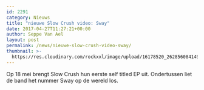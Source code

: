 ```yaml
---
id: 2291
category: Nieuws
title: "nieuwe Slow Crush video: Sway"
date: 2017-04-27T11:27:21+00:00
author: Seppe Van Ael
layout: post
permalink: /news/nieuwe-slow-crush-video-sway/
thumbnail: >-
  https://res.cloudinary.com/rockxxl/image/upload/16178520_262856084149473_267383179088421224_o.jpg
---
```

Op 18 mei brengt Slow Crush hun eerste self titled EP uit. Ondertussen liet de band het nummer Sway op de wereld los.
